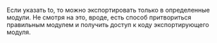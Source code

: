 Если указать to, то можно экспортировать только в определенные модули. 
Не смотря на это, вроде, есть способ притвориться правильным модулем и получить доступ к коду экспортирующего модуля.